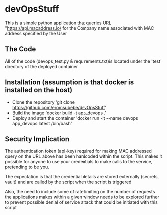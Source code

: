 # devOpsStuff

This is a simple python application that queries URL "https://api.macaddress.io/ 
for the Company name associated with MAC address specified by the User

## The Code
All of the code (devops_test.py & requirements.txt)is located under the 'test' directory of the deployed container

## Installation (assumption is that docker is installed on the host)
- Clone the repository 'git clone https://github.com/eromsubebe/devOpsStuff'
- Build the image 'docker build -t app_devops .'
- Deploy and start the container 'docker run -it --name devops app_devops:latest /bin/bash'

## Security Implication
The authentication token (api-key) required for making MAC addressed query on the URL above has been hardcoded
within the script. 
This makes it possible for anyone to use your credentials to make calls to the service, pretending to be you. 

The expectation is that the credential details are stored externally (secrets, vault) and are called by the script 
when the script is triggered

Also, the need to include some of rate limiting on the number of requests the applications makes within
a given window needs to be explored further to prevent possible denial of service attack
that could be initiated with this script
